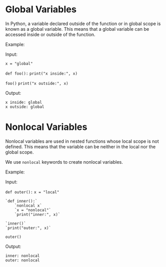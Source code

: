 # Global Variables
In Python, a variable declared outside of the function or in global scope is known as a global variable. This means that a global variable can be accessed inside or outside of the function.

Example:

Input:

`x = "global"`

`def foo():`
    `print("x inside:", x)`


`foo()`
`print("x outside:", x)`

Output:

`x inside: global`  
`x outside: global`


# Nonlocal Variables
Nonlocal variables are used in nested functions whose local scope is not defined. This means that the variable can be neither in the local nor the global scope.

We use `nonlocal` keywords to create nonlocal variables.

Example:

Input:

`def outer():`
    `x = "local"`

    `def inner():`
        `nonlocal x`
        `x = "nonlocal"`
        `print("inner:", x)`

    `inner()`
    `print("outer:", x)`


`outer()`

Output:

`inner: nonlocal`  
`outer: nonlocal`


